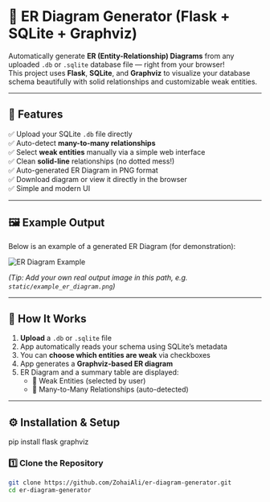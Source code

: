 # 🧩 ER Diagram Generator (Flask + SQLite + Graphviz)

Automatically generate **ER (Entity-Relationship) Diagrams** from any uploaded `.db` or `.sqlite` database file — right from your browser!  
This project uses **Flask**, **SQLite**, and **Graphviz** to visualize your database schema beautifully with solid relationships and customizable weak entities.

---

## 🚀 Features

✅ Upload your SQLite `.db` file directly  
✅ Auto-detect **many-to-many relationships**  
✅ Select **weak entities** manually via a simple web interface  
✅ Clean **solid-line** relationships (no dotted mess!)  
✅ Auto-generated ER Diagram in PNG format  
✅ Download diagram or view it directly in the browser  
✅ Simple and modern UI  

---

## 🖼️ Example Output

Below is an example of a generated ER Diagram (for demonstration):

![ER Diagram Example](static/example_er_diagram.png)

*(Tip: Add your own real output image in this path, e.g. `static/example_er_diagram.png`)*

---

## 🧠 How It Works

1. **Upload** a `.db` or `.sqlite` file  
2. App automatically reads your schema using SQLite’s metadata  
3. You can **choose which entities are weak** via checkboxes  
4. App generates a **Graphviz-based ER diagram**  
5. ER Diagram and a summary table are displayed:
   - 📘 Weak Entities (selected by user)  
   - 🔗 Many-to-Many Relationships (auto-detected)

---

## ⚙️ Installation & Setup
   pip install flask graphviz

### 1️⃣ Clone the Repository
```bash
git clone https://github.com/ZohaiAli/er-diagram-generator.git
cd er-diagram-generator

